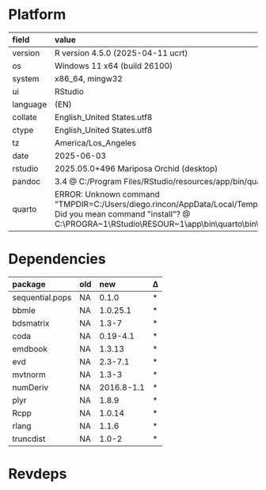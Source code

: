# Platform

|field    |value                                                                                                                                                                                              |
|:--------|:--------------------------------------------------------------------------------------------------------------------------------------------------------------------------------------------------|
|version  |R version 4.5.0 (2025-04-11 ucrt)                                                                                                                                                                  |
|os       |Windows 11 x64 (build 26100)                                                                                                                                                                       |
|system   |x86_64, mingw32                                                                                                                                                                                    |
|ui       |RStudio                                                                                                                                                                                            |
|language |(EN)                                                                                                                                                                                               |
|collate  |English_United States.utf8                                                                                                                                                                         |
|ctype    |English_United States.utf8                                                                                                                                                                         |
|tz       |America/Los_Angeles                                                                                                                                                                                |
|date     |2025-06-03                                                                                                                                                                                         |
|rstudio  |2025.05.0+496 Mariposa Orchid (desktop)                                                                                                                                                            |
|pandoc   |3.4 @ C:/Program Files/RStudio/resources/app/bin/quarto/bin/tools/ (via rmarkdown)                                                                                                                 |
|quarto   |ERROR: Unknown command "TMPDIR=C:/Users/diego.rincon/AppData/Local/Temp/RtmpWqTw9z/file37c44f0a663a". Did you mean command "install"? @ C:\PROGRA~1\RStudio\RESOUR~1\app\bin\quarto\bin\quarto.exe |

# Dependencies

|package         |old |new        |Δ  |
|:---------------|:---|:----------|:--|
|sequential.pops |NA  |0.1.0      |*  |
|bbmle           |NA  |1.0.25.1   |*  |
|bdsmatrix       |NA  |1.3-7      |*  |
|coda            |NA  |0.19-4.1   |*  |
|emdbook         |NA  |1.3.13     |*  |
|evd             |NA  |2.3-7.1    |*  |
|mvtnorm         |NA  |1.3-3      |*  |
|numDeriv        |NA  |2016.8-1.1 |*  |
|plyr            |NA  |1.8.9      |*  |
|Rcpp            |NA  |1.0.14     |*  |
|rlang           |NA  |1.1.6      |*  |
|truncdist       |NA  |1.0-2      |*  |

# Revdeps

